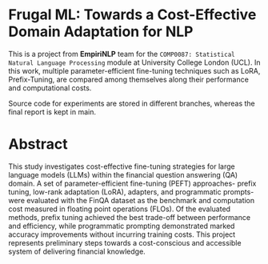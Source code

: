 # Frugal ML: Towards a Cost-Effective Domain Adaptation for NLP

This is a project from **EmpiriNLP** team for the `COMP0087: Statistical Natural Language Processing` module at University College London (UCL). In this work, multiple parameter-efficient fine-tuning techniques such as LoRA, Prefix-Tuning, are compared among themselves along their performance and computational costs.

Source code for experiments are stored in different branches, whereas the final report is kept in main.

# Abstract
This study investigates cost-effective fine-tuning strategies for large language models (LLMs) within the financial question answering (QA) domain. A set of parameter-efficient fine-tuning (PEFT) approaches- prefix tuning, low-rank adaptation (LoRA), adapters, and programmatic prompts- were evaluated with the FinQA dataset as the benchmark and computation cost measured in floating point operations (FLOs). Of the evaluated methods, prefix tuning achieved the best trade-off between performance and efficiency, while programmatic prompting demonstrated marked accuracy improvements without incurring training costs. 
This project represents preliminary steps towards a cost-conscious and accessible system of delivering financial knowledge.